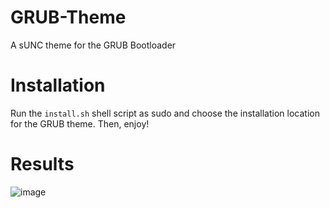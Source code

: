 # GRUB-Theme
A sUNC theme for the GRUB Bootloader

# Installation
Run the `install.sh` shell script as sudo and choose the installation location for the GRUB theme. Then, enjoy!

# Results
![image](https://github.com/user-attachments/assets/0ea9bc7d-3526-4b6a-bf00-5b1d4738ed8c)
